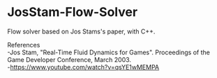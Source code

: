 # JosStam-Flow-Solver
Flow solver based on Jos Stams's paper, with C++.<br/>

References<br/>
-Jos Stam, "Real-Time Fluid Dynamics for Games". Proceedings of the Game Developer Conference, March 2003.<br/>
-https://www.youtube.com/watch?v=qsYE1wMEMPA
